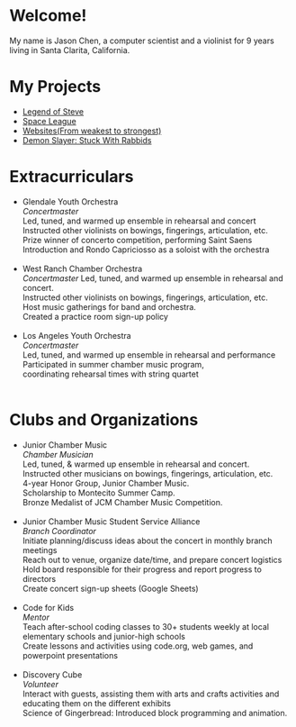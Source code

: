 # Welcome!
My name is Jason Chen, a computer scientist and a violinist for 9 years living in Santa Clarita, California.

# My Projects
<ul>
<li><a href="https://github.com/Jchen050605/ZeldaGame/tree/master">Legend of Steve</a></li>
<li><a href="https://github.com/Jchen050605/mario.git">Space League</a></li>
<li><a href="https://sites.google.com/my.hartdistrict.org/jasonmywebsitescom/home">Websites(From weakest to strongest)</a></li>
<li><a href = "https://github.com/Jchen050605/DemonSlayerGame.git">Demon Slayer: Stuck With Rabbids</a></li>
</ul>

# Extracurriculars
<ul>
<li>
Glendale Youth Orchestra<br>
<em>Concertmaster</em><br>
Led, tuned, and warmed up ensemble in rehearsal and concert<br>
Instructed other violinists on bowings, fingerings, articulation, etc.<br>
Prize winner of concerto competition, performing Saint Saens Introduction and Rondo Capriciosso as a soloist with the orchestra<br></li>
<br><li>
West Ranch Chamber Orchestra<br>
<em>Concertmaster</em>
Led, tuned, and warmed up ensemble in rehearsal and concert.<br>
Instructed other violinists on bowings, fingerings, articulation, etc.<br>
Host music gatherings for band and orchestra.<br>
Created a practice room sign-up policy<br></li>
<br><li>
Los Angeles Youth Orchestra<br>				                                    
<em>Concertmaster</em><br>						                                            
Led, tuned, and warmed up ensemble in rehearsal and performance<br>
Participated in summer chamber music program,<br>
coordinating rehearsal times with string quartet<br></li>
<br>
</ul>

# Clubs and Organizations
<ul>
<li>Junior Chamber Music<br>     							                                    
  <em>Chamber Musician</em><br>
  Led, tuned, & warmed up ensemble in rehearsal and concert.<br>
  Instructed other musicians on bowings, fingerings, articulation, etc.<br>
  4-year Honor Group, Junior Chamber Music.<br>
  Scholarship to Montecito Summer Camp.<br>
  Bronze Medalist of JCM Chamber Music Competition.<br></li>
<br>
<li>Junior Chamber Music Student Service Alliance<br>                                                
  <em>Branch Coordinator</em><br>
  Initiate planning/discuss ideas about the concert in monthly branch meetings<br>
  Reach out to venue, organize date/time, and prepare concert logistics<br>
  Hold board responsible for their progress and report progress to directors<br>
  Create concert sign-up sheets (Google Sheets)<br></li>
<br>
<li>Code for Kids<br>
  <em>Mentor</em><br>
  Teach after-school coding classes to 30+ students weekly at local elementary schools and junior-high schools<br>
  Create lessons and activities using code.org, web games, and powerpoint presentations<br></li>
<br>
<li>Discovery Cube<br>
  <em>Volunteer</em><br>
  Interact with guests, assisting them with arts and crafts activities and educating them on the different exhibits<br>
  Science of Gingerbread: Introduced block programming and animation.<br></li>
<br>
 </ul>
